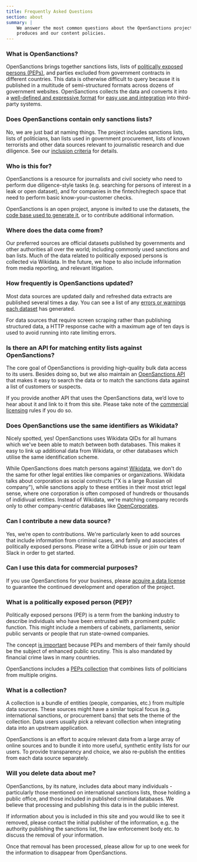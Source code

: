 ```yaml
---
title: Frequently Asked Questions
section: about
summary: |
    We answer the most common questions about the OpenSanctions project, the dataset it
    produces and our content policies.
---
```


### What is OpenSanctions?

OpenSanctions brings together sanctions lists, lists of [politically exposed persons (PEPs)](#peps), and parties excluded from government contracts in different countries. This data is otherwise difficult to query because it is published in a multitude of semi-structured formats across dozens of government websites. OpenSanctions collects the data and converts it into a [well-defined and expressive format](/reference/) for [easy use and integration](/docs/bulk/) into third-party systems.


### Does OpenSanctions contain only sanctions lists?

No, we are just bad at naming things. The project includes sanctions lists, lists of politicians, ban lists used in government procurement, lists of known terrorists and other data sources relevant to journalistic research and due diligence. See our [inclusion criteria](/docs/criteria/) for details.


### Who is this for?

OpenSanctions is a resource for journalists and civil society who need to perform due diligence-style tasks (e.g. searching for persons of interest in a leak or open dataset), and for companies in the fintech/regtech space that need to perform basic know-your-customer checks.

OpenSanctions is an open project, anyone is invited to use the datasets, the [code base used to generate it](https://github.com/opensanctions/opensanctions), or to contribute additional information.


### Where does the data come from?

Our preferred sources are official datasets published by governments and other authorities all over the world; including commonly used sanctions and ban lists. Much of the data related to politically exposed persons is collected via Wikidata. In the future, we hope to also include information from media reporting, and relevant litigation.


### <a id="updates"></a> How frequently is OpenSanctions updated?

Most data sources are updated daily and refreshed data extracts are published several times a day. You can see a list of any [errors or warnings each dataset](/issues/) has generated. 

For data sources that require screen scraping rather than publishing structured data, a HTTP response cache with a maximum age of ten days is used to avoid running into rate limiting errors.


### <a id="api"></a> Is there an API for matching entity lists against OpenSanctions?

The core goal of OpenSanctions is providing high-quality bulk data access to its users. Besides doing so, but we also maintain an [OpenSanctions API](/docs/api/) that makes it easy to search the data or to match the sanctions data against a list of customers or suspects.

If you provide another API that uses the OpenSanctions data, we’d love to hear about it and link to it from this site. Please take note of the [commercial licensing](/licensing/) rules if you do so.


### Does OpenSanctions use the same identifiers as Wikidata?

Nicely spotted, yes! OpenSanctions uses Wikidata QIDs for all humans which we've been able to match between both databases. This makes it easy to link up additional data from Wikidata, or other databases which utilise the same identification scheme.

While OpenSanctions does match persons against [Wikidata](/datasets/wikidata/), we don't do the same for other legal entities like companies or organizations. Wikidata talks about corporation as social constructs ("X is a large Russian oil company"), while sanctions apply to these entities in their most strict legal sense, where one corporation is often composed of hundreds or thousands of indidivual entities. Instead of Wikidata, we're matching company records only to other company-centric databases like [OpenCorporates](/datasets/opencorporates/).


### Can I contribute a new data source?

Yes, we’re open to contributions. We're particularly keen to add sources that include information from criminal cases, and family and associates of politically exposed persons. Please write a GitHub issue or join our team Slack in order to get started.


### Can I use this data for commercial purposes?

If you use OpenSanctions for your business, please [acquire a data license](/licensing/) to guarantee the continued development and operation of the project.


### <a id="peps"></a> What is a politically exposed person (PEP)?

Politically exposed persons (PEP) is a term from the banking industry to describe individuals
who have been entrusted with a prominent public function. This might include a members of
cabinets, parliaments, senior public servants or people that run state-owned companies.

The concept [is important](https://www.fatf-gafi.org/media/fatf/documents/recommendations/guidance-pep-rec12-22.pdf) because PEPs and members of their family should be the subject of enhanced public scrutiny. This is also mandated by financial crime laws in many countries.

OpenSanctions includes a [PEPs collection](/datasets/peps/) that combines lists of
politicians from multiple origins.


### <a id="collections"></a> What is a collection?

A collection is a bundle of entities (people, companies, etc.) from multiple data sources. These sources might have a similar topical focus (e.g. international sanctions, or procurement bans) that sets the theme of the collection. Data users usually pick a relevant collection when integrating data into an upstream application.

OpenSanctions is an effort to acquire relevant data from a large array of online sources and to bundle it into more useful, synthetic entity lists for our users. To provide transparency and choice, we also re-publish the entities from each data source separately.


### Will you delete data about me?

OpenSanctions, by its nature, includes data about many individuals - particularly those mentioned on international sanctions lists, those holding a public office, and those included in published criminal databases. We believe that processing and publishing this data is in
the public interest.

If information about you is included in this site and you would like to see it removed, please contact the initial publisher of the information, e.g. the authority publishing the sanctions list, the law enforcement body etc. to discuss the removal of your information. 

Once that removal has been processed, please allow for up to one week for the information to disappear from OpenSanctions.
